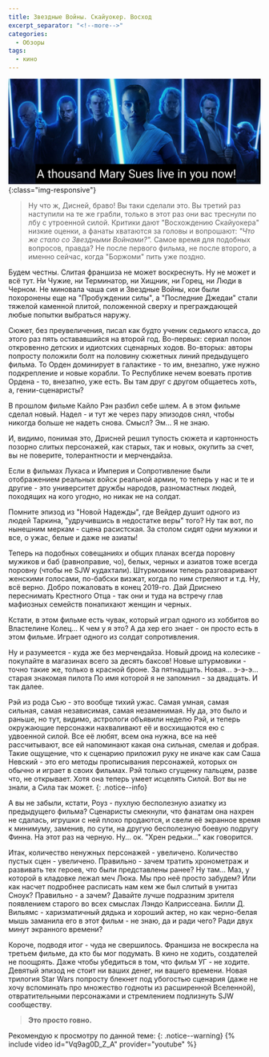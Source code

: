 ```yaml
---
title: Звездные Войны. Скайуокер. Восход
excerpt_separator: "<!--more-->"
categories:
  - Обзоры
tags:
  - кино
---
```


![Star wars](https://github.com/dgorpinchuk/blog/raw/master/assets/images/starwars-9.jpg){:class="img-responsive"}

> Ну что ж, Дисней, браво! Вы таки сделали это. Вы третий раз наступили на те же грабли, только в этот раз они вас треснули по лбу с утроенной силой. Критики дают "Восхождению Скайуокера" низкие оценки, а фанаты хватаются за головы и вопрошают: *"Что же стало со Звездными Войнами?".* Самое время для подобных вопросов, правда? Не после первого фильма, не после второго, а именно сейчас, когда "Боржоми" пить уже поздно.

Будем честны. Слитая франшиза не может воскреснуть. Ну не может и всё тут. Ни Чужие, ни Терминатор, ни Хищник, ни Горец, ни Люди в Черном. Не миновала чаша сия и Звездные Войны, кои были похоронены еще на "Пробуждении силы", а "Последние Джедаи" стали тяжелой каменной плитой, положенной сверху и преграждающей любые попытки выбраться наружу.

Сюжет, без преувеличения, писал как будто ученик седьмого класса, до этого раз пять остававшийся на второй год. Во-первых: сериал полон откровенно детских и идиотских сценарных ходов. Во-вторых: авторы попросту положили болт на половину сюжетных линий предыдущего фильма. То Орден доминирует в галактике - то им, внезапно, уже нужно подкрепление и новые корабли. То Республике нечем воевать против Ордена - то, внезапно, уже есть. Вы там друг с другом общаетесь хоть, а, гении-сценаристы?

В прошлом фильме Кайло Рэн разбил себе шлем. А в этом фильме сделал новый. Надел - и тут же через пару эпизодов снял, чтобы никогда больше не надеть снова. Смысл? Эм... Я не знаю.

И, видимо, понимая это, Дрисней решил тупость сюжета и картонность позорно слитых персонажей, как старых, так и новых, окупить за счет, вы не поверите, толерантности и мерчендайза.

Если в фильмах Лукаса и Империя и Сопротивление были отображением реальных войск реальной армии, то теперь у нас и те и другие - это университет дружбы народов, разномастных людей, походящих на кого угодно, но никак не на солдат.

Помните эпизод из "Новой Надежды", где Вейдер душит одного из людей Таркина, "удручившись в недостатке веры" того? Ну так вот, по нынешним меркам - сцена расистская. За столом сидят одни мужики и все, о ужас, белые и даже не азиаты!

Теперь на подобных совещаниях и общих планах всегда поровну мужиков и баб (равноправие, чо), белых, черных и азиатов тоже всегда поровну (чтобы не SJW кудахтали). Штурмовики теперь разговаривают женскими голосами, по-бабски визжат, когда по ним стреляют и т.д. Ну, всё верно. Добро пожаловать в конец 2019-го. Дай Дриснею переснимать Крестного Отца - так они и туда на встречу глав мафиозных семейств понапихают женщин и черных.

Кстати, в этом фильме есть чувак, который играл одного из хоббитов во Властелине Колец... К чем у я это? А да хер его знает - он просто есть в этом фильме. Играет одного из солдат сопротивления.

Ну и разумеется - куда же без мерчендайза. Новый дроид на колесике - покупайте в магазинах всего за десять баксов! Новые штурмовики - точно такие же, только в красной броне. За пятнадцать. Новая... э-э-э... старая знакомая пилота По имя которой я не запомнил - за двадцать. И так далее.

Рэй из рода Сью - это вообще тихий ужас. Самая умная, самая сильная, самая независимая, самая незаменимая. Ну да, это было и раньше, но тут, видимо, астрологи объявили неделю Рэй, и теперь окружающие персонажи нахваливают её и восхищаются ею с удвоенной силой. Все её любят, всем она нужна, все на неё рассчитывают, все ей напоминают какая она сильная, смелая и добрая. Такие ощущение, что к сценарию приложил руку не иначе как сам Саша Невский - это его методы прописывания персонажей, которых он обычно и играет в своих фильмах. Рэй только сгущенку пальцем, разве что, не открывает. Хотя она теперь умеет исцелять Силой. Вот вы не знали, а Сила так может.
{: .notice--info}

А вы не забыли, кстати, Роуз - пухлую бесполезную азиатку из предыдущего фильма? Сценаристы смекнули, что фанатам она нахрен не сдалась, игрушки с ней плохо продаются, и свели её экранное время к минимуму, заменив, по сути, на другую бесполезную боевую подругу Финна. На этот раз на черную. Ну... ок. "Хрен редьки..." как говорится.

Итак, количество ненужных персонажей - увеличено. Количество пустых сцен - увеличено. Правильно - зачем тратить хронометраж и развивать тех героев, что были представлены ранее? Ну там... Маз, у которой в кладовке лежал меч Люка. Мы про неё просто забудем? Или как насчет подробнее расписать нам кем же был слитый в унитаз Сноук? Правильно - а зачем? Давайте лучше подразним зрителя появлением старого во всех смыслах Лэндо Калриссеана. Билли Д. Вильямс - харизматичный дядька и хороший актер, но как черно-белая мышь заманила его в этот фильм - не знаю, да и ради чего? Ради двух минут экранного времени?

Короче, подводя итог - чуда не свершилось. Франшиза не воскресла на третьем фильме, да кто бы мог подумать. В кино не ходить, создателей не поощрять. Даже чтобы убедиться в том, что фильм УГ - не ходите. Девятый эпизод не стоит ни ваших денег, ни вашего времени. Новая трилогия Star Wars попросту блекнет под убогостью сценария (даже не хочу вспоминать про множество годноты из расширенной Вселенной), отвратительными персонажами и стремлением подлизнуть SJW сообществу.

> **Это просто говно.**

Рекомендую к просмотру по данной теме:
{: .notice--warning}
{% include video id="Vq9ag0D_Z_A" provider="youtube" %}